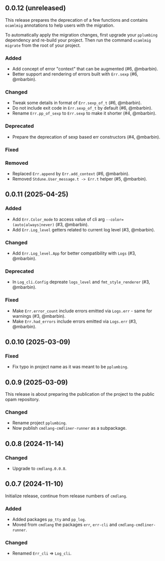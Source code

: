 ## 0.0.12 (unreleased)

This release prepares the deprecation of a few functions and contains `ocamlmig` annotations to help users with the migration.

To automatically apply the migration changes, first upgrade your `pplumbing` dependency and re-build your project. Then run the command `ocamlmig migrate` from the root of your project.

### Added

- Add concept of error "context" that can be augmented (#6, @mbarbin).
- Better support and rendering of errors built with `Err.sexp` (#6, @mbarbin).

### Changed

- Tweak some details in format of `Err.sexp_of_t` (#6, @mbarbin).
- Do not include exit code in `Err.sexp_of_t` by default (#6, @mbarbin).
- Rename `Err.pp_of_sexp` to `Err.sexp` to make it shorter (#4, @mbarbin).

### Deprecated

- Prepare the deprecation of sexp based err constructors (#4, @mbarbin).

### Fixed

### Removed

- Replaced `Err.append` by `Err.add_context` (#6, @mbarbin).
- Removed `Stdune.User_message.t -> Err.t` helper (#5, @mbarbin).

## 0.0.11 (2025-04-25)

### Added

- Add `Err.Color_mode` to access value of cli arg `--color=(auto|always|never)` (#3, @mbarbin).
- Add `Err.Log_level` getters related to current log level (#3, @mbarbin).

### Changed

- Add `Err.Log_level.App` for better compatibility with `Logs` (#3, @mbarbin).

### Deprecated

- In `Log_cli.Config` depreate `logs_level` and `fmt_style_renderer` (#3, @mbarbin).

### Fixed

- Make `Err.error_count` include errors emitted via `Logs.err` - same for warnings (#3, @mbarbin).
- Make `Err.had_errors` include errors emitted via `Logs.err` (#3, @mbarbin).

## 0.0.10 (2025-03-09)

### Fixed

- Fix typo in project name as it was meant to be `pplumbing`.

## 0.0.9 (2025-03-09)

This release is about preparing the publication of the project to the public opam repository.

### Changed

- Rename project `pplumbing`.
- Now publish `cmdlang-cmdliner-runner` as a subpackage.

## 0.0.8 (2024-11-14)

### Changed

- Upgrade to `cmdlang.0.0.8`.

## 0.0.7 (2024-11-10)

Initialize release, continue from release numbers of `cmdlang`.

### Added

- Added packages `pp_tty` and `pp_log`.
- Moved from `cmdlang` the packages `err`, `err-cli` and `cmdlang-cmdliner-runner`.

### Changed

- Renamed `Err_cli` => `Log_cli`.
